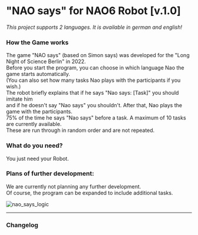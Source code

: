 # "NAO says" for NAO6 Robot [v.1.0]
*This project supports 2 languages. It is available in german and english!*<br>

### How the Game works

The game "NAO says" (based on Simon says) was developed for the "Long Night of Science Berlin" in 2022. <br>
Before you start the program, you can choose in which language Nao the game starts automatically. <br>
(You can also set how many tasks Nao plays with the participants if you wish.) <br>
The robot briefly explains that if he says "Nao says: [Task]" you should imitate him <br>
and if he doesn't say "Nao says" you shouldn't. After that, Nao plays the game with the participants. <br>
75% of the time he says "Nao says" before a task. A maximum of 10 tasks are currently available. <br>
These are run through in random order and are not repeated.


### What do you need?

You just need your Robot.

### Plans of further development:

We are currently not planning any further development. <br>
Of course, the program can be expanded to include additional tasks.

![nao_says_logic](https://user-images.githubusercontent.com/68842909/214524798-3dfa4a3e-7fe0-452b-97d7-46eae51e7834.PNG)

---

### Changelog
